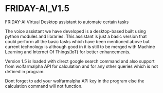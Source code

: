 # FRIDAY-AI_V1.5

FRIDAY-AI
Virtual Desktop assistant to automate certain tasks

The voice assistant we have developed is a desktop-based built using python modules and libraries. This assistant is just a basic version that could perform all the basic tasks which have been mentioned above but current technology is although good in it is still to be merged with Machine Learning and Internet Of Things(IoT) for better enhancements.

Version 1.5 is loaded with direct google search command and also support from wolfarmalpha API for calculation and for any other queries which is not defined in program.

Dont forget to add your wolfarmalpha API key in the program else the calculation command will not function.
